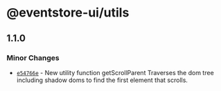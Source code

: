 # @eventstore-ui/utils

## 1.1.0

### Minor Changes

-   [`e54766e`](https://github.com/EventStore/Design-System/commit/e54766ee33543eedbe591f2a56a089a19e800afd) - New utility function getScrollParent
    Traverses the dom tree including shadow doms to find the first element that scrolls.
